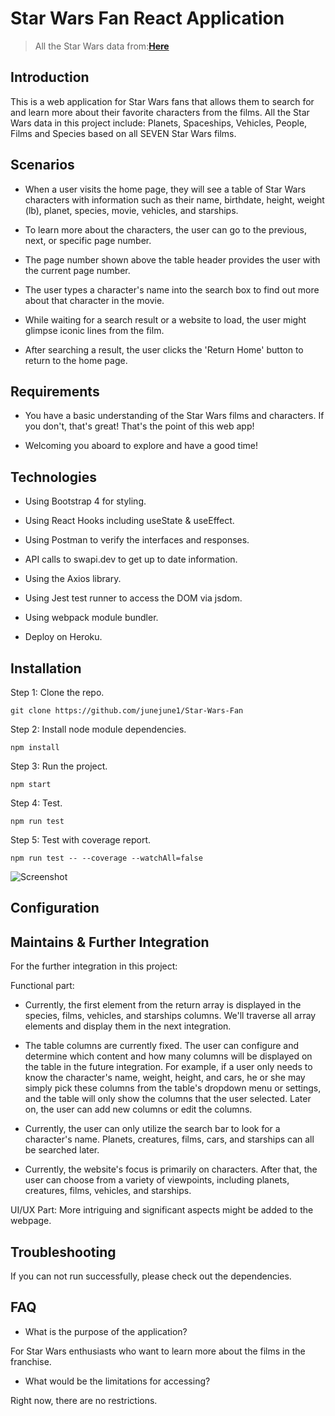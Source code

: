 # Star Wars Fan React Application

> All the Star Wars data from:[**Here**](https://swapi.dev/)

## Introduction

This is a web application for Star Wars fans that allows them to search for and learn more about their favorite characters from the films. All the Star Wars data in this project include: Planets, Spaceships, Vehicles, People, Films and Species based on all SEVEN Star Wars films. 


## Scenarios

- When a user visits the home page, they will see a table of Star Wars characters with information such as their name, birthdate, height, weight (lb), planet, species, movie, vehicles, and starships.

- To learn more about the characters, the user can go to the previous, next, or specific page number.

- The page number shown above the table header provides the user with the current page number.

- The user types a character's name into the search box to find out more about that character in the movie.

- While waiting for a search result or a website to load, the user might glimpse iconic lines from the film.

- After searching a result, the user clicks the 'Return Home' button to return to the home page.


## Requirements

- You have a basic understanding of the Star Wars films and characters. If you don't, that's great! That's the point of this web app!

- Welcoming you aboard to explore and have a good time!


## Technologies 

- Using Bootstrap 4 for styling.

- Using React Hooks including useState & useEffect.

- Using Postman to verify the interfaces and responses.

- API calls to swapi.dev to get up to date information.

- Using the Axios library.

- Using Jest test runner to access the DOM via jsdom.

- Using webpack module bundler.

- Deploy on Heroku.


## Installation

Step 1: Clone the repo.

```git clone https://github.com/junejune1/Star-Wars-Fan```

Step 2: Install node module dependencies.

```npm install```

Step 3: Run the project.

```npm start```

Step 4: Test.

```npm run test```

Step 5: Test with coverage report.

```npm run test -- --coverage --watchAll=false```

![Screenshot](images/test_coverage.png)


## Configuration



## Maintains & Further Integration

For the further integration in this project:

Functional part: 

- Currently, the first element from the return array is displayed in the species, films, vehicles, and starships columns. We'll traverse all array elements and display them in the next integration.

- The table columns are currently fixed. The user can configure and determine which content and how many columns will be displayed on the table in the future integration. For example, if a user only needs to know the character's name, weight, height, and cars, he or she may simply pick these columns from the table's dropdown menu or settings, and the table will only show the columns that the user selected. Later on, the user can add new columns or edit the columns.

- Currently, the user can only utilize the search bar to look for a character's name. Planets, creatures, films, cars, and starships can all be searched later.

- Currently, the website's focus is primarily on characters. After that, the user can choose from a variety of viewpoints, including planets, creatures, films, vehicles, and starships.

UI/UX Part: More intriguing and significant aspects might be added to the webpage.


## Troubleshooting

If you can not run successfully, please check out the dependencies.


## FAQ
- What is the purpose of the application?

For Star Wars enthusiasts who want to learn more about the films in the franchise.

- What would be the limitations for accessing?

Right now, there are no restrictions.